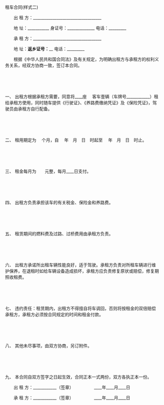 



租车合同(样式二)



 

　　出 租 方：___________________________________

　　地 址：___________ 身证号：______________ 电话：_________

　　承 租 方：___________________________________

　　地 址：____________返乡证号：______________ 电话：_________　　

　　根据《中华人民共和国合同法》及有关规定，为明确出租方与承租方的权利义务关系，经双方协商一致，签订本合同。

　　

　　

一、
出租方根据承租方需要，同意将____座　 客车壹辆（车牌号____________）租给承租方使用，同时随车提供《行驶证》、《养路费缴纳凭证》及《保险凭证》，驾驶员由承租方自行配备。

　　

　　

二、
租用期定为　 个月，自　 年　月　日　时起至　 年　月　日　时止。

　　

　　

三、
租金每月为　　元整，每月____日支付。

　　

　　

四、
出租方负责承担该车的有关税金、保险金和养路费。

　　

　　

五、
租赁期间的燃料费及过路、过桥费用由承租方负责。

　　

　　

六、
出租方承诺所出租车辆性能良好，适于驾驶。承租方负责对所租车辆进行维护保养，在退租时如给车辆设备造成损坏，承租方应负责修复原状或赔偿，修复期照收租费。

　　

　　

七、
违约责任：租赁期内，出租方不得擅自将车调回，否则将按租金的双倍赔偿承租方，承租方必须按合同规定的时间和租金付款。

　　

　　

八、
其他未尽事项，由双方协商，另订附件。

　　

　　

九、
本合同自双方签字之日起生效，合同正本一式两份，双方各执正本一份。　　

　　出 租 方：____________（签章）　　　　　 ____年____月____日　　

　　承 租 方：____________（签章）　　　　　 ____年____月____日
